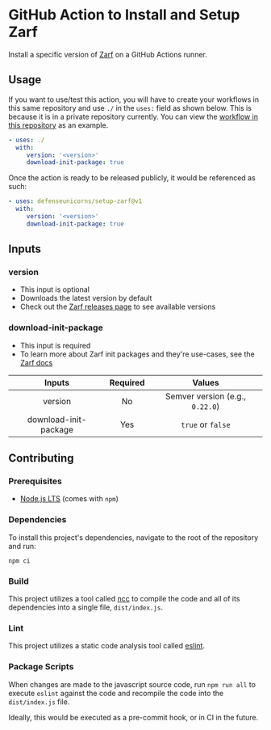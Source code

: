 # GitHub Action to Install and Setup Zarf

Install a specific version of [Zarf](https://github.com/defenseunicorns/zarf) on a GitHub Actions runner.

## Usage

If you want to use/test this action, you will have to create your workflows in this same repository and use `./` in the `uses:` field as shown below. This is because it is in a private repository currently. You can view the [workflow in this repository](https://github.com/defenseunicorns/github-javascript-actions/blob/main/.github/workflows/setup-zarf.yml) as an example.

```yaml
- uses: ./
  with:
     version: '<version>'
     download-init-package: true
```

Once the action is ready to be released publicly, it would be referenced as such:

```yaml
- uses: defenseunicorns/setup-zarf@v1
  with:
     version: '<version>'
     download-init-package: true
```

## Inputs

### version

- This input is optional
- Downloads the latest version by default
- Check out the [Zarf releases page](https://github.com/defenseunicorns/zarf/releases) to see available versions

### download-init-package

- This input is required
- To learn more about Zarf init packages and they're use-cases, see the [Zarf docs](https://docs.zarf.dev/docs/user-guide/zarf-packages/the-zarf-init-package)


| Inputs         | Required     | Values |
|:--------------:|:-----------:|:------------:|
| version        | No          |Semver version (e.g., `0.22.0`)|
| download-init-package | Yes  |`true` or `false`    |

## Contributing

### Prerequisites

- [Node.js LTS](https://nodejs.org/en/download/) (comes with `npm`)

### Dependencies

To install this project's dependencies, navigate to the root of the repository and run:

```shell
npm ci
```

### Build

This project utilizes a tool called [ncc](https://github.com/vercel/ncc) to compile the code and all of its dependencies into a single file, `dist/index.js`.

### Lint

This project utilizes a static code analysis tool called [eslint](https://eslint.org/).

### Package Scripts

When changes are made to the javascript source code, run `npm run all` to execute `eslint` against the code and recompile the code into the `dist/index.js` file.

Ideally, this would be executed as a pre-commit hook, or in CI in the future.

&nbsp;
